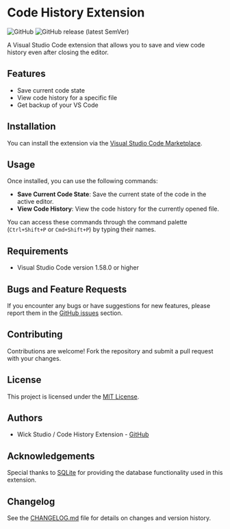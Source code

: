 # Code History Extension

![GitHub](https://img.shields.io/github/license/wickstudio/code-history-extension)
![GitHub release (latest SemVer)](https://img.shields.io/github/v/release/wickstudio/code-history-extension)

A Visual Studio Code extension that allows you to save and view code history even after closing the editor.

## Features

- Save current code state
- View code history for a specific file
- Get backup of your VS Code

## Installation

You can install the extension via the [Visual Studio Code Marketplace](https://marketplace.visualstudio.com/items?itemName=wickstudio.code-history-extension).

## Usage

Once installed, you can use the following commands:

- **Save Current Code State**: Save the current state of the code in the active editor.
- **View Code History**: View the code history for the currently opened file.

You can access these commands through the command palette (`Ctrl+Shift+P` or `Cmd+Shift+P`) by typing their names.

## Requirements

- Visual Studio Code version 1.58.0 or higher

## Bugs and Feature Requests

If you encounter any bugs or have suggestions for new features, please report them in the [GitHub issues](https://github.com/wickstudio/code-history-extension/issues) section.

## Contributing

Contributions are welcome! Fork the repository and submit a pull request with your changes.

## License

This project is licensed under the [MIT License](LICENSE).

## Authors

- Wick Studio / Code History Extension - [GitHub](https://github.com/wickstudio)

## Acknowledgements

Special thanks to [SQLite](https://www.sqlite.org/) for providing the database functionality used in this extension.

## Changelog

See the [CHANGELOG.md](CHANGELOG.md) file for details on changes and version history.